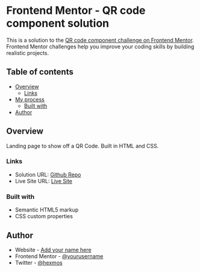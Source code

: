 # Frontend Mentor - QR code component solution

This is a solution to the [QR code component challenge on Frontend Mentor](https://www.frontendmentor.io/challenges/qr-code-component-iux_sIO_H). Frontend Mentor challenges help you improve your coding skills by building realistic projects. 

## Table of contents

- [Overview](#overview)
  - [Links](#links)
- [My process](#my-process)
  - [Built with](#built-with)
- [Author](#author)

## Overview
Landing page to show off a QR Code. Built in HTML and CSS.

### Links

- Solution URL: [Github Repo](https://github.com/arigl/FEM_QR_CODE)
- Live Site URL: [Live Site](https://arigl.github.io/FEM_QR_CODE/)

### Built with

- Semantic HTML5 markup
- CSS custom properties

## Author

- Website - [Add your name here](https://www.alexrigl.com)
- Frontend Mentor - [@yourusername](https://www.frontendmentor.io/profile/yourusername)
- Twitter - [@hexmos](https://www.twitter.com/hexmose)
